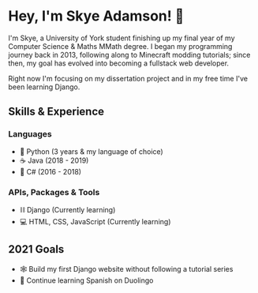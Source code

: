 # Hey, I'm Skye Adamson! 👋
I'm Skye, a University of York student finishing up my final year of my Computer Science & Maths MMath degree. I began my programming journey back in 2013, following along to Minecraft modding tutorials; since then, my goal has evolved into becoming a fullstack web developer. 

Right now I'm focusing on my dissertation project and in my free time I've been learning Django. 

## Skills & Experience
### Languages
- 🐍 Python (3 years & my language of choice)
- ☕ Java (2018 - 2019)
- 📝 C# (2016 - 2018)

### APIs, Packages & Tools
- ⛓ Django (Currently learning)
- 💻 HTML, CSS, JavaScript (Currently learning)

## 2021 Goals
- 🕸 Build my first Django website without following a tutorial series
- 💬 Continue learning Spanish on Duolingo

<!---
SkyeAdamson/SkyeAdamson is a ✨ special ✨ repository because its `README.md` (this file) appears on your GitHub profile.
You can click the Preview link to take a look at your changes.
--->
